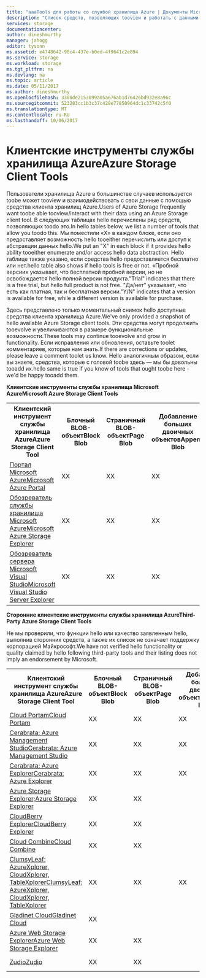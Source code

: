 ```yaml
---
title: "aaaTools для работы со службой хранилища Azure | Документы Microsoft"
description: "Список средств, позволяющих tooview и работать с данными хранилища Azure."
services: storage
documentationcenter: 
author: dineshmurthy
manager: jahogg
editor: tysonn
ms.assetid: e4748642-98c4-437e-b0ed-4f9641c2e894
ms.service: storage
ms.workload: storage
ms.tgt_pltfrm: na
ms.devlang: na
ms.topic: article
ms.date: 05/11/2017
ms.author: dineshmurthy
ms.openlocfilehash: 3308de2153099a05a676ab1d76426bd932e8a96c
ms.sourcegitcommit: 523283cc1b3c37c428e77850964dc1c33742c5f0
ms.translationtype: MT
ms.contentlocale: ru-RU
ms.lasthandoff: 10/06/2017
---
```

# <a name="azure-storage-client-tools"></a><span data-ttu-id="ce7ea-103">Клиентские инструменты службы хранилища Azure</span><span class="sxs-lookup"><span data-stu-id="ce7ea-103">Azure Storage Client Tools</span></span>
<span data-ttu-id="ce7ea-104">Пользователи хранилища Azure в большинстве случаев используется toobe может tooview и взаимодействовать с свои данные с помощью средства клиента хранилищ Azure.</span><span class="sxs-lookup"><span data-stu-id="ce7ea-104">Users of Azure Storage frequently want toobe able tooview/interact with their data using an Azure Storage client tool.</span></span> <span data-ttu-id="ce7ea-105">В следующих таблицах hello перечислены ряд средств, позволяющих toodo это.</span><span class="sxs-lookup"><span data-stu-id="ce7ea-105">In hello tables below, we list a number of tools that allow you toodo this.</span></span> <span data-ttu-id="ce7ea-106">Мы поместили «X» в каждом блоке, если оно предоставляет возможность hello tooeither перечислить или доступ к абстракции данных hello.</span><span class="sxs-lookup"><span data-stu-id="ce7ea-106">We put an "X" in each block if it provides hello ability tooeither enumerate and/or access hello data abstraction.</span></span> <span data-ttu-id="ce7ea-107">Hello таблице также указано, если средства hello предоставляется бесплатно или нет.</span><span class="sxs-lookup"><span data-stu-id="ce7ea-107">hello table also shows if hello tools is free or not.</span></span> <span data-ttu-id="ce7ea-108">«Пробной версии» указывает, что бесплатной пробной версии, но не освобождается hello полной версии продукта.</span><span class="sxs-lookup"><span data-stu-id="ce7ea-108">"Trial" indicates that there is a free trial, but hello full product is not free.</span></span> <span data-ttu-id="ce7ea-109">"Да/нет" указывает, что есть как платная, так и бесплатная версии.</span><span class="sxs-lookup"><span data-stu-id="ce7ea-109">"Y/N" indicates that a version is available for free, while a different version is available for purchase.</span></span>

<span data-ttu-id="ce7ea-110">Здесь представлено только моментальный снимок hello доступные средства клиента хранилища Azure.</span><span class="sxs-lookup"><span data-stu-id="ce7ea-110">We've only provided a snapshot of hello available Azure Storage client tools.</span></span> <span data-ttu-id="ce7ea-111">Эти средства могут продолжить tooevolve и увеличиваются в размере функциональные возможности.</span><span class="sxs-lookup"><span data-stu-id="ce7ea-111">These tools may continue tooevolve and grow in functionality.</span></span> <span data-ttu-id="ce7ea-112">Если исправления или обновления, оставьте toolet комментариев, которые нам знать.</span><span class="sxs-lookup"><span data-stu-id="ce7ea-112">If there are corrections or updates, please leave a comment toolet us know.</span></span> <span data-ttu-id="ce7ea-113">Hello аналогичным образом, если вы знаете, средства, которые с головой toobe здесь — мы бы довольны tooadd их.</span><span class="sxs-lookup"><span data-stu-id="ce7ea-113">hello same is true if you know of tools that ought toobe here - we'd be happy tooadd them.</span></span>

<span data-ttu-id="ce7ea-114">**Клиентские инструменты службы хранилища Microsoft Azure**</span><span class="sxs-lookup"><span data-stu-id="ce7ea-114">**Microsoft Azure Storage Client Tools**</span></span>

<table>
  <tr>
    <th rowspan="2"><span data-ttu-id="ce7ea-115">Клиентский инструмент службы хранилища Azure</span><span class="sxs-lookup"><span data-stu-id="ce7ea-115">Azure Storage Client Tool</span></span></th>
    <th rowspan="2"><span data-ttu-id="ce7ea-116">Блочный BLOB-объект</span><span class="sxs-lookup"><span data-stu-id="ce7ea-116">Block Blob</span></span></th>
    <th rowspan="2"><span data-ttu-id="ce7ea-117">Страничный BLOB-объект</span><span class="sxs-lookup"><span data-stu-id="ce7ea-117">Page Blob</span></span></th>
    <th rowspan="2"><span data-ttu-id="ce7ea-118">Добавление больших двоичных объектов</span><span class="sxs-lookup"><span data-stu-id="ce7ea-118">Append Blob</span></span></th>
    <th rowspan="2"><span data-ttu-id="ce7ea-119">Таблицы</span><span class="sxs-lookup"><span data-stu-id="ce7ea-119">Tables</span></span></th>
    <th rowspan="2"><span data-ttu-id="ce7ea-120">Очереди</span><span class="sxs-lookup"><span data-stu-id="ce7ea-120">Queues</span></span></th>
    <th rowspan="2"><span data-ttu-id="ce7ea-121">Файлы</span><span class="sxs-lookup"><span data-stu-id="ce7ea-121">Files</span></span></th>
    <th rowspan="2"><span data-ttu-id="ce7ea-122">Бесплатно</span><span class="sxs-lookup"><span data-stu-id="ce7ea-122">Free</span></span></th>
    <th colspan="4"><span data-ttu-id="ce7ea-123">Платформа</span><span class="sxs-lookup"><span data-stu-id="ce7ea-123">Platform</span></span></th>
  </tr>
  <tr>
    <td><span data-ttu-id="ce7ea-124">Web</span><span class="sxs-lookup"><span data-stu-id="ce7ea-124">Web</span></span></td>
    <td><span data-ttu-id="ce7ea-125">Windows</span><span class="sxs-lookup"><span data-stu-id="ce7ea-125">Windows</span></span></td>
    <td><span data-ttu-id="ce7ea-126">OSX</span><span class="sxs-lookup"><span data-stu-id="ce7ea-126">OSX</span></span></td>
    <td><span data-ttu-id="ce7ea-127">Linux</span><span class="sxs-lookup"><span data-stu-id="ce7ea-127">Linux</span></span></td>
  </tr>
  <tr>
    <td><span data-ttu-id="ce7ea-128"><a href="https://azure.microsoft.com/features/azure-portal/">Портал Microsoft Azure</a></span><span class="sxs-lookup"><span data-stu-id="ce7ea-128"><a href="https://azure.microsoft.com/features/azure-portal/">Microsoft Azure Portal</a></span></span></td>
    <td><span data-ttu-id="ce7ea-129">X</span><span class="sxs-lookup"><span data-stu-id="ce7ea-129">X</span></span></td>
    <td><span data-ttu-id="ce7ea-130">X</span><span class="sxs-lookup"><span data-stu-id="ce7ea-130">X</span></span></td>
    <td><span data-ttu-id="ce7ea-131">X</span><span class="sxs-lookup"><span data-stu-id="ce7ea-131">X</span></span></td>
    <td><span data-ttu-id="ce7ea-132">X</span><span class="sxs-lookup"><span data-stu-id="ce7ea-132">X</span></span></td>
    <td><span data-ttu-id="ce7ea-133">X</span><span class="sxs-lookup"><span data-stu-id="ce7ea-133">X</span></span></td>
    <td><span data-ttu-id="ce7ea-134">X</span><span class="sxs-lookup"><span data-stu-id="ce7ea-134">X</span></span></td>
    <td><span data-ttu-id="ce7ea-135">Да</span><span class="sxs-lookup"><span data-stu-id="ce7ea-135">Y</span></span></td>
    <td><span data-ttu-id="ce7ea-136">X</span><span class="sxs-lookup"><span data-stu-id="ce7ea-136">X</span></span></td>
    <td></td>
    <td></td>
    <td></td>
  </tr>
  <tr>
    <td><span data-ttu-id="ce7ea-137"><a href="http://storageexplorer.com/">Обозреватель службы хранилища Microsoft Azure</a></span><span class="sxs-lookup"><span data-stu-id="ce7ea-137"><a href="http://storageexplorer.com/">Microsoft Azure Storage Explorer</a></span></span></td>
    <td><span data-ttu-id="ce7ea-138">X</span><span class="sxs-lookup"><span data-stu-id="ce7ea-138">X</span></span></td>
    <td><span data-ttu-id="ce7ea-139">X</span><span class="sxs-lookup"><span data-stu-id="ce7ea-139">X</span></span></td>
    <td><span data-ttu-id="ce7ea-140">X</span><span class="sxs-lookup"><span data-stu-id="ce7ea-140">X</span></span></td>
    <td><span data-ttu-id="ce7ea-141">X</span><span class="sxs-lookup"><span data-stu-id="ce7ea-141">X</span></span></td>
    <td><span data-ttu-id="ce7ea-142">X</span><span class="sxs-lookup"><span data-stu-id="ce7ea-142">X</span></span></td>
    <td><span data-ttu-id="ce7ea-143">X</span><span class="sxs-lookup"><span data-stu-id="ce7ea-143">X</span></span></td>
    <td><span data-ttu-id="ce7ea-144">Да</span><span class="sxs-lookup"><span data-stu-id="ce7ea-144">Y</span></span></td>
    <td></td>
    <td><span data-ttu-id="ce7ea-145">X</span><span class="sxs-lookup"><span data-stu-id="ce7ea-145">X</span></span></td>
    <td><span data-ttu-id="ce7ea-146">X</span><span class="sxs-lookup"><span data-stu-id="ce7ea-146">X</span></span></td>
    <td><span data-ttu-id="ce7ea-147">X</span><span class="sxs-lookup"><span data-stu-id="ce7ea-147">X</span></span></td>
  </tr>
  <tr>
    <td><span data-ttu-id="ce7ea-148"><a href="https://www.visualstudio.com/features/azure-tools-vs.aspx">Обозреватель сервера Microsoft Visual Studio</a></span><span class="sxs-lookup"><span data-stu-id="ce7ea-148"><a href="https://www.visualstudio.com/features/azure-tools-vs.aspx">Microsoft Visual Studio Server Explorer</a></span></span></td>
    <td><span data-ttu-id="ce7ea-149">X</span><span class="sxs-lookup"><span data-stu-id="ce7ea-149">X</span></span></td>
    <td><span data-ttu-id="ce7ea-150">X</span><span class="sxs-lookup"><span data-stu-id="ce7ea-150">X</span></span></td>
    <td><span data-ttu-id="ce7ea-151">X</span><span class="sxs-lookup"><span data-stu-id="ce7ea-151">X</span></span></td>
    <td><span data-ttu-id="ce7ea-152">X</span><span class="sxs-lookup"><span data-stu-id="ce7ea-152">X</span></span></td>
    <td><span data-ttu-id="ce7ea-153">X</span><span class="sxs-lookup"><span data-stu-id="ce7ea-153">X</span></span></td>
    <td></td>
    <td><span data-ttu-id="ce7ea-154">Да</span><span class="sxs-lookup"><span data-stu-id="ce7ea-154">Y</span></span></td>
    <td></td>
    <td><span data-ttu-id="ce7ea-155">X</span><span class="sxs-lookup"><span data-stu-id="ce7ea-155">X</span></span></td>
    <td></td>
    <td></td>
  </tr>
</table>

<span data-ttu-id="ce7ea-156">**Сторонние клиентские инструменты службы хранилища Azure**</span><span class="sxs-lookup"><span data-stu-id="ce7ea-156">**Third-Party Azure Storage Client Tools**</span></span>

<span data-ttu-id="ce7ea-157">Не мы проверили, что функции hello или качество заявленным hello, выполнив сторонних средств, а также их список не означает поддержку корпорацией Майкрософт.</span><span class="sxs-lookup"><span data-stu-id="ce7ea-157">We have not verified hello functionality or quality claimed by hello following third-party tools and their listing does not imply an endorsement by Microsoft.</span></span>

<table>
  <tr>
    <th rowspan="2"><span data-ttu-id="ce7ea-158">Клиентский инструмент службы хранилища Azure</span><span class="sxs-lookup"><span data-stu-id="ce7ea-158">Azure Storage Client Tool</span></span></th>
    <th rowspan="2"><span data-ttu-id="ce7ea-159">Блочный BLOB-объект</span><span class="sxs-lookup"><span data-stu-id="ce7ea-159">Block Blob</span></span></th>
    <th rowspan="2"><span data-ttu-id="ce7ea-160">Страничный BLOB-объект</span><span class="sxs-lookup"><span data-stu-id="ce7ea-160">Page Blob</span></span></th>
    <th rowspan="2"><span data-ttu-id="ce7ea-161">Добавление больших двоичных объектов</span><span class="sxs-lookup"><span data-stu-id="ce7ea-161">Append Blob</span></span></th>
    <th rowspan="2"><span data-ttu-id="ce7ea-162">Таблицы</span><span class="sxs-lookup"><span data-stu-id="ce7ea-162">Tables</span></span></th>
    <th rowspan="2"><span data-ttu-id="ce7ea-163">Очереди</span><span class="sxs-lookup"><span data-stu-id="ce7ea-163">Queues</span></span></th>
    <th rowspan="2"><span data-ttu-id="ce7ea-164">Файлы</span><span class="sxs-lookup"><span data-stu-id="ce7ea-164">Files</span></span></th>
    <th rowspan="2"><span data-ttu-id="ce7ea-165">Бесплатно</span><span class="sxs-lookup"><span data-stu-id="ce7ea-165">Free</span></span></th>
    <th colspan="4"><span data-ttu-id="ce7ea-166">Платформа</span><span class="sxs-lookup"><span data-stu-id="ce7ea-166">Platform</span></span></th>
  </tr>
  <tr>
    <td><span data-ttu-id="ce7ea-167">Web</span><span class="sxs-lookup"><span data-stu-id="ce7ea-167">Web</span></span></td>
    <td><span data-ttu-id="ce7ea-168">Windows</span><span class="sxs-lookup"><span data-stu-id="ce7ea-168">Windows</span></span></td>
    <td><span data-ttu-id="ce7ea-169">OSX</span><span class="sxs-lookup"><span data-stu-id="ce7ea-169">OSX</span></span></td>
    <td><span data-ttu-id="ce7ea-170">Linux</span><span class="sxs-lookup"><span data-stu-id="ce7ea-170">Linux</span></span></td>
  </tr>
  <tr>
    <td><span data-ttu-id="ce7ea-171"><a href="http://www.cloudportam.com/">Cloud Portam</a></span><span class="sxs-lookup"><span data-stu-id="ce7ea-171"><a href="http://www.cloudportam.com/">Cloud Portam</a></span></span></td>
    <td><span data-ttu-id="ce7ea-172">X</span><span class="sxs-lookup"><span data-stu-id="ce7ea-172">X</span></span></td>
    <td><span data-ttu-id="ce7ea-173">X</span><span class="sxs-lookup"><span data-stu-id="ce7ea-173">X</span></span></td>
    <td><span data-ttu-id="ce7ea-174">X</span><span class="sxs-lookup"><span data-stu-id="ce7ea-174">X</span></span></td>
    <td><span data-ttu-id="ce7ea-175">X</span><span class="sxs-lookup"><span data-stu-id="ce7ea-175">X</span></span></td>
    <td><span data-ttu-id="ce7ea-176">X</span><span class="sxs-lookup"><span data-stu-id="ce7ea-176">X</span></span></td>
    <td><span data-ttu-id="ce7ea-177">X</span><span class="sxs-lookup"><span data-stu-id="ce7ea-177">X</span></span></td>
    <td><span data-ttu-id="ce7ea-178">Пробная версия</span><span class="sxs-lookup"><span data-stu-id="ce7ea-178">Trial</span></span></td>
    <td><span data-ttu-id="ce7ea-179">X</span><span class="sxs-lookup"><span data-stu-id="ce7ea-179">X</span></span></td>
    <td></td>
    <td></td>
    <td></td>
  </tr>
  <tr>
    <td><span data-ttu-id="ce7ea-180"><a href="http://www.cerebrata.com/products/azure-management-studio/introduction">Cerabrata: Azure Management Studio</a></span><span class="sxs-lookup"><span data-stu-id="ce7ea-180"><a href="http://www.cerebrata.com/products/azure-management-studio/introduction">Cerabrata: Azure Management Studio</a></span></span></td>
    <td><span data-ttu-id="ce7ea-181">X</span><span class="sxs-lookup"><span data-stu-id="ce7ea-181">X</span></span></td>
    <td><span data-ttu-id="ce7ea-182">X</span><span class="sxs-lookup"><span data-stu-id="ce7ea-182">X</span></span></td>
    <td><span data-ttu-id="ce7ea-183">X</span><span class="sxs-lookup"><span data-stu-id="ce7ea-183">X</span></span></td>
    <td><span data-ttu-id="ce7ea-184">X</span><span class="sxs-lookup"><span data-stu-id="ce7ea-184">X</span></span></td>
    <td><span data-ttu-id="ce7ea-185">X</span><span class="sxs-lookup"><span data-stu-id="ce7ea-185">X</span></span></td>
    <td><span data-ttu-id="ce7ea-186">X</span><span class="sxs-lookup"><span data-stu-id="ce7ea-186">X</span></span></td>
    <td><span data-ttu-id="ce7ea-187">Пробная версия</span><span class="sxs-lookup"><span data-stu-id="ce7ea-187">Trial</span></span></td>
    <td></td>
    <td><span data-ttu-id="ce7ea-188">X</span><span class="sxs-lookup"><span data-stu-id="ce7ea-188">X</span></span></td>
    <td></td>
    <td></td>
  </tr>
  <tr>
    <td><span data-ttu-id="ce7ea-189"><a href="http://www.cerebrata.com/products/azure-explorer/introduction">Cerabrata: Azure Explorer</a></span><span class="sxs-lookup"><span data-stu-id="ce7ea-189"><a href="http://www.cerebrata.com/products/azure-explorer/introduction">Cerabrata: Azure Explorer</a></span></span></td>
    <td><span data-ttu-id="ce7ea-190">X</span><span class="sxs-lookup"><span data-stu-id="ce7ea-190">X</span></span></td>
    <td><span data-ttu-id="ce7ea-191">X</span><span class="sxs-lookup"><span data-stu-id="ce7ea-191">X</span></span></td>
    <td><span data-ttu-id="ce7ea-192">X</span><span class="sxs-lookup"><span data-stu-id="ce7ea-192">X</span></span></td>
    <td></td>
    <td></td>
    <td><span data-ttu-id="ce7ea-193">X</span><span class="sxs-lookup"><span data-stu-id="ce7ea-193">X</span></span></td>
    <td><span data-ttu-id="ce7ea-194">Да</span><span class="sxs-lookup"><span data-stu-id="ce7ea-194">Y</span></span></td>
    <td></td>
    <td><span data-ttu-id="ce7ea-195">X</span><span class="sxs-lookup"><span data-stu-id="ce7ea-195">X</span></span></td>
    <td></td>
    <td></td>
  </tr>
  <tr>
    <td><span data-ttu-id="ce7ea-196"><a href="https://github.com/sebagomez/azurestorageexplorer">Azure Storage Explorer;</a></span><span class="sxs-lookup"><span data-stu-id="ce7ea-196"><a href="https://github.com/sebagomez/azurestorageexplorer">Azure Storage Explorer</a></span></span></td>
    <td><span data-ttu-id="ce7ea-197">X</span><span class="sxs-lookup"><span data-stu-id="ce7ea-197">X</span></span></td>
    <td><span data-ttu-id="ce7ea-198">X</span><span class="sxs-lookup"><span data-stu-id="ce7ea-198">X</span></span></td>
    <td></td>
    <td><span data-ttu-id="ce7ea-199">X</span><span class="sxs-lookup"><span data-stu-id="ce7ea-199">X</span></span></td>
    <td><span data-ttu-id="ce7ea-200">X</span><span class="sxs-lookup"><span data-stu-id="ce7ea-200">X</span></span></td>
    <td></td>
    <td><span data-ttu-id="ce7ea-201">Да</span><span class="sxs-lookup"><span data-stu-id="ce7ea-201">Y</span></span></td>
    <td></td>
    <td><span data-ttu-id="ce7ea-202">X</span><span class="sxs-lookup"><span data-stu-id="ce7ea-202">X</span></span></td>
    <td></td>
    <td></td>
  </tr>
  <tr>
    <td><span data-ttu-id="ce7ea-203"><a href="http://www.cloudberrylab.com/free-microsoft-azure-explorer.aspx">CloudBerry Explorer</a></span><span class="sxs-lookup"><span data-stu-id="ce7ea-203"><a href="http://www.cloudberrylab.com/free-microsoft-azure-explorer.aspx">CloudBerry Explorer</a></span></span></td>
    <td><span data-ttu-id="ce7ea-204">X</span><span class="sxs-lookup"><span data-stu-id="ce7ea-204">X</span></span></td>
    <td><span data-ttu-id="ce7ea-205">X</span><span class="sxs-lookup"><span data-stu-id="ce7ea-205">X</span></span></td>
    <td></td>
    <td></td>
    <td></td>
    <td><span data-ttu-id="ce7ea-206">X</span><span class="sxs-lookup"><span data-stu-id="ce7ea-206">X</span></span></td>
    <td><span data-ttu-id="ce7ea-207">Да/нет</span><span class="sxs-lookup"><span data-stu-id="ce7ea-207">Y/N</span></span></td>
    <td></td>
    <td><span data-ttu-id="ce7ea-208">X</span><span class="sxs-lookup"><span data-stu-id="ce7ea-208">X</span></span></td>
    <td></td>
    <td></td>
  </tr>
  <tr>
    <td><span data-ttu-id="ce7ea-209"><a href="http://www.gapotchenko.com/cloudcombine">Cloud Combine</a></span><span class="sxs-lookup"><span data-stu-id="ce7ea-209"><a href="http://www.gapotchenko.com/cloudcombine">Cloud Combine</a></span></span></td>
    <td><span data-ttu-id="ce7ea-210">X</span><span class="sxs-lookup"><span data-stu-id="ce7ea-210">X</span></span></td>
    <td><span data-ttu-id="ce7ea-211">X</span><span class="sxs-lookup"><span data-stu-id="ce7ea-211">X</span></span></td>
    <td></td>
    <td><span data-ttu-id="ce7ea-212">X</span><span class="sxs-lookup"><span data-stu-id="ce7ea-212">X</span></span></td>
    <td><span data-ttu-id="ce7ea-213">X</span><span class="sxs-lookup"><span data-stu-id="ce7ea-213">X</span></span></td>
    <td></td>
    <td><span data-ttu-id="ce7ea-214">Пробная версия</span><span class="sxs-lookup"><span data-stu-id="ce7ea-214">Trial</span></span></td>
    <td></td>
    <td><span data-ttu-id="ce7ea-215">X</span><span class="sxs-lookup"><span data-stu-id="ce7ea-215">X</span></span></td>
    <td></td>
    <td></td>
  </tr>
  <tr>
    <td><span data-ttu-id="ce7ea-216"><a href="http://clumsyleaf.com">ClumsyLeaf: AzureXplorer, CloudXplorer, TableXplorer</a></span><span class="sxs-lookup"><span data-stu-id="ce7ea-216"><a href="http://clumsyleaf.com">ClumsyLeaf: AzureXplorer, CloudXplorer, TableXplorer</a></span></span></td>
    <td><span data-ttu-id="ce7ea-217">X</span><span class="sxs-lookup"><span data-stu-id="ce7ea-217">X</span></span></td>
    <td><span data-ttu-id="ce7ea-218">X</span><span class="sxs-lookup"><span data-stu-id="ce7ea-218">X</span></span></td>
    <td><span data-ttu-id="ce7ea-219">X</span><span class="sxs-lookup"><span data-stu-id="ce7ea-219">X</span></span></td>
    <td><span data-ttu-id="ce7ea-220">X</span><span class="sxs-lookup"><span data-stu-id="ce7ea-220">X</span></span></td>
    <td><span data-ttu-id="ce7ea-221">X</span><span class="sxs-lookup"><span data-stu-id="ce7ea-221">X</span></span></td>
    <td><span data-ttu-id="ce7ea-222">X</span><span class="sxs-lookup"><span data-stu-id="ce7ea-222">X</span></span></td>
    <td><span data-ttu-id="ce7ea-223">Да</span><span class="sxs-lookup"><span data-stu-id="ce7ea-223">Y</span></span></td>
    <td></td>
    <td><span data-ttu-id="ce7ea-224">X</span><span class="sxs-lookup"><span data-stu-id="ce7ea-224">X</span></span></td>
    <td></td>
    <td></td>
  </tr>
  <tr>
    <td><span data-ttu-id="ce7ea-225"><a href="http://www.gladinet.com/Azure-Storage/index.htm">Gladinet Cloud</a></span><span class="sxs-lookup"><span data-stu-id="ce7ea-225"><a href="http://www.gladinet.com/Azure-Storage/index.htm">Gladinet Cloud</a></span></span></td>
    <td><span data-ttu-id="ce7ea-226">X</span><span class="sxs-lookup"><span data-stu-id="ce7ea-226">X</span></span></td>
    <td></td>
    <td></td>
    <td></td>
    <td></td>
    <td></td>
    <td><span data-ttu-id="ce7ea-227">Пробная версия</span><span class="sxs-lookup"><span data-stu-id="ce7ea-227">Trial</span></span></td>
    <td></td>
    <td><span data-ttu-id="ce7ea-228">X</span><span class="sxs-lookup"><span data-stu-id="ce7ea-228">X</span></span></td>
    <td></td>
    <td></td>
  </tr>
  <tr>
    <td><span data-ttu-id="ce7ea-229"><a href="http://storageexplorer.codeplex.com/">Azure Web Storage Explorer</a></span><span class="sxs-lookup"><span data-stu-id="ce7ea-229"><a href="http://storageexplorer.codeplex.com/">Azure Web Storage Explorer</a></span></span></td>
    <td><span data-ttu-id="ce7ea-230">X</span><span class="sxs-lookup"><span data-stu-id="ce7ea-230">X</span></span></td>
    <td><span data-ttu-id="ce7ea-231">X</span><span class="sxs-lookup"><span data-stu-id="ce7ea-231">X</span></span></td>
    <td></td>
    <td><span data-ttu-id="ce7ea-232">X</span><span class="sxs-lookup"><span data-stu-id="ce7ea-232">X</span></span></td>
    <td><span data-ttu-id="ce7ea-233">X</span><span class="sxs-lookup"><span data-stu-id="ce7ea-233">X</span></span></td>
    <td></td>
    <td><span data-ttu-id="ce7ea-234">Да</span><span class="sxs-lookup"><span data-stu-id="ce7ea-234">Y</span></span></td>
    <td><span data-ttu-id="ce7ea-235">X</span><span class="sxs-lookup"><span data-stu-id="ce7ea-235">X</span></span></td>
    <td></td>
    <td></td>
    <td></td>
  </tr>
  <tr>
    <td><span data-ttu-id="ce7ea-236"><a href="https://zudio.co/">Zudio</a></span><span class="sxs-lookup"><span data-stu-id="ce7ea-236"><a href="https://zudio.co/">Zudio</a></span></span></td>
    <td><span data-ttu-id="ce7ea-237">X</span><span class="sxs-lookup"><span data-stu-id="ce7ea-237">X</span></span></td>
    <td><span data-ttu-id="ce7ea-238">X</span><span class="sxs-lookup"><span data-stu-id="ce7ea-238">X</span></span></td>
    <td></td>
    <td><span data-ttu-id="ce7ea-239">X</span><span class="sxs-lookup"><span data-stu-id="ce7ea-239">X</span></span></td>
    <td><span data-ttu-id="ce7ea-240">X</span><span class="sxs-lookup"><span data-stu-id="ce7ea-240">X</span></span></td>
    <td><span data-ttu-id="ce7ea-241">X</span><span class="sxs-lookup"><span data-stu-id="ce7ea-241">X</span></span></td>
    <td><span data-ttu-id="ce7ea-242">Пробная версия</span><span class="sxs-lookup"><span data-stu-id="ce7ea-242">Trial</span></span></td>
    <td><span data-ttu-id="ce7ea-243">X</span><span class="sxs-lookup"><span data-stu-id="ce7ea-243">X</span></span></td>
    <td></td>
    <td></td>
    <td></td>
  </tr>
</table>
